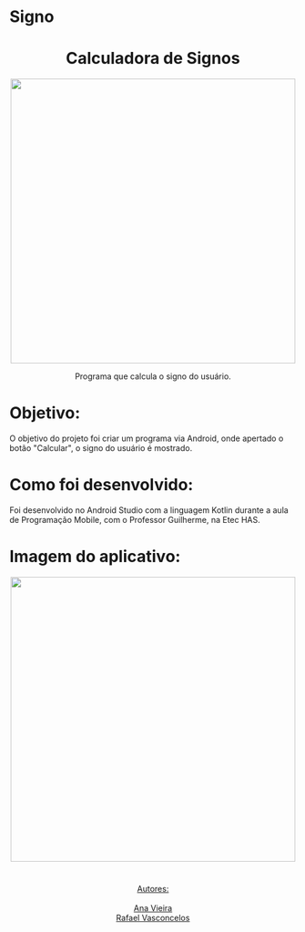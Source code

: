 # Signo
<h1 align="center">Calculadora de Signos</h1>

<p align="center"> <img src="https://user-images.githubusercontent.com/124945884/231608435-07293c44-5794-450d-bdb8-aebebfdf4e40.png" height="500"></p>


<p align="center">Programa que calcula o signo do usuário.</p>
<h1>Objetivo:</h1>
 O objetivo do projeto foi criar um programa via Android, onde apertado o botão "Calcular", o signo do usuário é mostrado.
 <h1>Como foi desenvolvido:</h1>
 Foi desenvolvido no Android Studio com a linguagem Kotlin durante a aula de Programação Mobile, com o Professor Guilherme, na Etec HAS.
 <h1>Imagem do aplicativo:</h1>
 <p align="center"> <img src="https://user-images.githubusercontent.com/124945884/231609781-8e46c598-dd28-4241-99b9-5dec2ebb71f4.png" height="500"></p>

 <p> </p>
  <p> </p>
   <p> </p>
    <p> </p>
    <h1></h1>
 <p align="center">
<a href="#autor">Autores:</a> <br> <br>
<a href="#autor"><a href="https://github.com/analirajonhson"> Ana Vieira </a> <br>
<a href="#autor"><a href="https://github.com/RafaelPereiraVasconcelos"> Rafael Vasconcelos </a>


</p>
